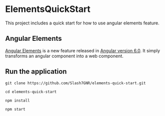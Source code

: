# ElementsQuickStart

This project includes a quick start for how to use angular elements feature.

## Angular Elements
[Angular Elements](https://angular.io/guide/elements) is a new feature released in [Angular version 6.0](https://blog.angular.io/version-6-of-angular-now-available-cc56b0efa7a4). It simply transforms an angular component into a web component.

## Run the application
`git clone https://github.com/Slash7GNR/elements-quick-start.git`

`cd elements-quick-start`

`npm install`

`npm start`